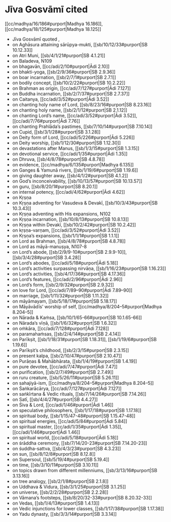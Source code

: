 # Jīva Gosvāmī cited

[[cc/madhya/16/186#purport|Madhya 16.186]], [[cc/madhya/18/125#purport|Madhya 18.125]]

* Jīva Gosvāmī quoted , 
* on Aghāsura attaining sārūpya-mukti, [[sb/10/12/33#purport|SB 10.12.33]]
* on Atri Muni, [[sb/4/1/21#purport|SB 4.1.21]]
* on Baladeva, N109 
* on bhagavān, [[cc/adi/2/10#purport|Ādi 2.10]]
* on bhakti-yoga, [[sb/2/9/36#purport|SB 2.9.36]]
* on boar incarnation, [[sb/2/7/1#purport|SB 2.7.1]]
* on bodily concept, [[sb/10/2/22#purport|SB 10.2.22]]
* on Brahman as origin, [[cc/adi/7/127#purport|Ādi 7.127]]
* on Buddha incarnation, [[sb/2/7/37#purport|SB 2.7.37]]
* on Caitanya, [[cc/adi/3/52#purport|Ādi 3.52]]
* on chanting holy name of Lord, [[sb/8/23/16#purport|SB 8.23.16]]
* on chanting holy name, [[sb/2/1/12#purport|SB 2.1.12]]
* on chanting Lord’s name, [[cc/adi/3/52#purport|Ādi 3.52]], [[cc/adi/7/76#purport|Ādi 7.76]]
* on chanting Prahlāda’s pastimes, [[sb/7/10/14#purport|SB 7.10.14]]
* on Cupid, [[sb/3/1/28#purport|SB 3.1.28]]
* on Deity form of Lord, [[cc/adi/5/226#purport|Ādi 5.226]]
* on Deity worship, [[sb/1/12/30#purport|SB 1.12.30]]
* on devastations after Manus, [[sb/1/3/15#purport|SB 1.3.15]]
* on devotional service, [[cc/adi/1/35#purport|Ādi 1.35]]
* on Dhruva, [[sb/4/8/78#purport|SB 4.8.78]]
* on evidence, [[cc/madhya/6/135#purport|Madhya 6.135]]
* on Ganges & Yamunā rivers, [[sb/1/19/6#purport|SB 1.19.6]]
* on giving daughter away, [[sb/4/1/2#purport|SB 4.1.2]]
* on God’s inconceivability, [[sb/10/13/57#purport|SB 10.13.57]]
* on guru, [[sb/8/20/1#purport|SB 8.20.1]]
* on internal potency, [[cc/adi/4/62#purport|Ādi 4.62]]
* on Kṛṣṇa 
* on Kṛṣṇa adventing for Vasudeva & Devakī, [[sb/10/3/43#purport|SB 10.3.43]]
* on Kṛṣṇa adventing with His expansions, N102 
* on Kṛṣṇa incarnation, [[sb/10/8/13#purport|SB 10.8.13]]
* on Kṛṣṇa within Devakī, [[sb/10/2/42#purport|SB 10.2.42]]
* on kṛṣṇa-varṇam, [[cc/adi/3/52#purport|Ādi 3.52]]
* on Kṛṣṇa’s expansions, [[sb/1/1/1#purport|SB 1.1.1]]
* on Lord as Brahman, [[sb/4/8/78#purport|SB 4.8.78]]
* on Lord as māyā-manuṣya, N107-8 
* on Lord’s abode, [[sb/2/9/9-10#purport|SB 2.9.9-10]], [[sb/3/4/28#purport|SB 3.4.28]]
* on Lord’s abodes, [[cc/adi/5/18#purport|Ādi 5.18]]
* on Lord’s activities surpassing nirvāṇa, [[sb/1/16/23#purport|SB 1.16.23]]
* on Lord’s activities, [[sb/4/17/36#purport|SB 4.17.36]]
* on Lord’s features, [[cc/adi/2/96#purport|Ādi 2.96]]
* on Lord’s form, [[sb/2/9/32#purport|SB 2.9.32]]
* on love for Lord, [[cc/adi/7/89–90#purport|Ādi 7.89–90]]
* on marriage, [[sb/1/11/32#purport|SB 1.11.32]]
* on māyāmayam, [[sb/5/18/17#purport|SB 5.18.17]]
* on Māyāvādīs’ worship of self, [[cc/madhya/8/204–5#purport|Madhya 8.204–5]]
* on Nārada & Kaṁsa, [[sb/10/1/65-66#purport|SB 10.1.65-66]]
* on Nārada’s vīṇā, [[sb/1/6/32#purport|SB 1.6.32]]
* on oṁkāra, [[cc/adi/7/128#purport|Ādi 7.128]]
* on paramahaṁsas, [[sb/2/4/14#purport|SB 2.4.14]]
* on Parīkṣit, [[sb/1/18/31#purport|SB 1.18.31]], [[sb/1/19/6#purport|SB 1.19.6]]
* on Parīkṣit’s childhood, [[sb/2/3/15#purport|SB 2.3.15]]
* on present kalpa, [[sb/2/10/47#purport|SB 2.10.47]]
* on Purāṇas & Mahābhārata, [[sb/1/4/19#purport|SB 1.4.19]]
* on pure devotee, [[cc/adi/7/47#purport|Ādi 7.47]]
* on purification, [[sb/2/7/49#purport|SB 2.7.49]]
* on ruru creature, [[sb/5/26/11#purport|SB 5.26.11]]
* on sahajiyā-ism, [[cc/madhya/8/204–5#purport|Madhya 8.204–5]]
* on Śaṅkarācārya, [[cc/adi/7/127#purport|Ādi 7.127]]
* on saṅkīrtana & Vedic rituals, [[sb/7/14/26#purport|SB 7.14.26]]
* on Satī, [[sb/4/4/27#purport|SB 4.4.27]]
* on Śiva & Lord, [[cc/adi/1/46#purport|Ādi 1.46]]
* on speculative philosophers, [[sb/1/17/18#purport|SB 1.17.18]]
* on spiritual body, [[sb/1/15/47-48#purport|SB 1.15.47-48]]
* on spiritual energies, [[cc/adi/5/84#purport|Ādi 5.84]]
* on spiritual master, [[cc/adi/1/35#purport|Ādi 1.35]], [[cc/adi/1/46#purport|Ādi 1.46]]
* on spiritual world, [[cc/adi/5/18#purport|Ādi 5.18]]
* on śrāddha ceremony, [[sb/7/14/20-23#purport|SB 7.14.20-23]]
* on śuddha-sattva, [[sb/4/3/23#purport|SB 4.3.23]]
* on sun, [[sb/8/12/8#purport|SB 8.12.8]]
* on Supersoul, [[sb/5/19/4#purport|SB 5.19.4]]
* on time, [[sb/3/10/11#purport|SB 3.10.11]]
* on topics drawn from different millenniums, [[sb/3/13/16#purport|SB 3.13.16]]
* on tree analogy, [[sb/2/1/8#purport|SB 2.1.8]]
* on Uddhava & Vidura, [[sb/3/1/25#purport|SB 3.1.25]]
* on universe, [[sb/2/2/28#purport|SB 2.2.28]]
* on Vāmana’s footsteps, [[sb/8/20/32-33#purport|SB 8.20.32-33]]
* on Vedas, [[sb/1/4/13#purport|SB 1.4.13]]
* on Vedic injunctions for lower classes, [[sb/1/17/38#purport|SB 1.17.38]]
* on Yadu dynasty, [[sb/3/3/14#purport|SB 3.3.14]]
